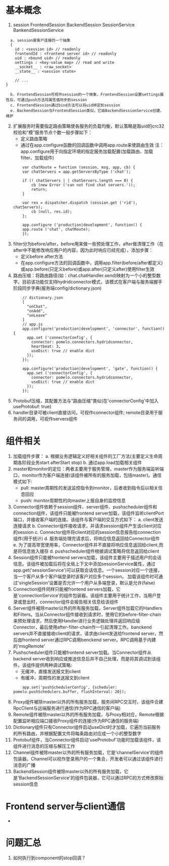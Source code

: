 # 基本概念
1. session FrontendSession BackendSession SessionService BankendSessionService
```
  a. session是客户连接的一个抽象
  {
    id : <session id> // readonly
    frontendId : <frontend server id> // readonly
    uid : <bound uid> // readonly
    settings : <key-value map> // read and write  
    __socket__ : <raw_socket>
    __state__ : <session state>

    // ...
}

  b. FrontendSession可视作session的一个映象，FrontendSession设置settings属性后，可通过push方法将属性值同步到session
  c. FrontendSession通过bind方法可以将uid绑定到session
  e. BackendSession与FrontendSession类似，它由BackendSessionService创建、维护
```
2. 扩展服务时需要指定路由策略使各服务的负载均衡，默认策略是取uid的crc32校验和“模”服务节点个数一般步骤如下：
    - 定义路由策略
    - 通过在app.configure函数的回调函数中调用app.route来使路由生效
    注： app.configure用于向指定环境的指定服务加载配置(加载路由、加载filter、加载组件)
    ```
        var chatRoute = function (session, msg, app, cb) {
        var chatServers = app.getServersByType ('chat');

        if (! chatServers | | chatServers.length === 0) {
            cb (new Error ('can not find chat servers.'));
            return;
        }

        var res = dispatcher.dispatch (session.get ('rid'), chatServers);
            cb (null, res.id);
        };

        app.configure ('production|development', function() {
        app.route ('chat', chatRoute);
        });
    ```
3. filter分为before/after，before用来做一些预处理工作，after做清理工作（在after中不能修改响应用户的内容，因为此时响应已经完成），添加步骤：
   - 定义before after方法
   - 在app.configure方法的回调函数中，调用app.filter(before/after都定义)或app.before(只定义before)或app.after(只定义after)使用filter生效
4. 路由压缩：将路由路径(如：chat.chatHandler.send)映射为一个小的整型数字。目前该功能仅支持hydridconnector模式，该模式在客户端与服务端握手阶段同步字典(服务端config/dictionary.json)
    ```
        // dictionary.json
        [
          "onChat",
          "onAdd",
          "onLeave"
        ]
        // app.js
        app.configure('production|development', 'connector', function() {
          app.set ('connectorConfig', {
            connector: pomelo.connectors.hydridconnector,
            heartbeat: 3,
            useDict: true // enable dict
          });
        });

        app.configure('production|development', 'gate', function() {
          app.set ('connectorConfig', {
            connector: pomelo.connectors.hydridconnector,
            useDict: true // enable dict
          });
        });
    ```
5. Protobuf压缩，其配置方法与“路由压缩”类似(在'connectorConfig'中加入useProtobuf: true)
6. handler目录可被client直接访问，可视作connector组件; remote目录用于服务间的调用，可视作servers组件

# 组件相关
1. 加载组件步骤：
    a. 根据业务逻辑定义好相关组件的工厂方法(主要定义生命周期各阶段业务start afterStart stop)
    b. 通过app.load加载相关组件
2. master和monitor的定位：两者主要用于服务管理，master作为服务端监听端口，monitor作为客户端连接(该组件被所有的服务加载，包括master)。通信模式如下:
    - pull: master周期性的发送监控指令到monitor，后者收到指令后以相关信息回应
    - push: monitor周期性的向master上报自身的监控信息
3. Connector组件依赖于session组件、server组件、pushscheduler组件和connection组件，该组件只能被frontend server加载，该组件监听clientPort端口，并接收客户端的连接。该组件与客户端的交互方式如下：
    a. client发送连接请求
    b. Connector组件接收请求，并请求session组件产生该client对应的session
    c. Connector组件将client对应的session信息报告给connection组件(用于统计)
    d. 服务端处理完请求后，将响应信息返回给Connector组件
    e. 为了提高带宽使用率，Connector组件并不直接将响应信息返回给client,而是将信息放入缓存
    d. pushscheduler组件根据调试策略将信息返回给client
4. Session组件只能被frontend servers加载，该组件主要用于描述用户的会话信息。该组件被加载后将在全局上下文中添加sessionService属性，通过app.get('sessionService')可以获取会话信息。一个session对应一个连接，当一个客户从多个客户端登录时该客户对应多个session。 加载该组件时可通过'singleSession'设置是否允许一个用户从多端登录，默认是允许(false)
5. Connection组件同样只能被frontend servers加载，它是'connectionService'的组件包装器。该组件主要用于统计工作，当用户登录或登出时，connector组件会报告相关信息给该组件
6. Server组件被除master以外的所有服务加载，Server组件加载它的Handlers和Filters。当从Connector组件接收到请求时，使用它的before-filter-chain来预处理请求，然后使用Handler进行业务逻辑处理并返回响应级Connector，最后使用after-filter-chain作一引起清理工作。banckend servers并不直接接收client的请求，请求由client发送给frontend server，然后由frontend server通过RPC调用benckend server。RPC调用基于内建的'msgRemote'
7. Pushscheduler组件只能被frontend server加载。当Connector组件从backend server收到响应或推送信息后并不自己处理，而是将其调试到该组件。该组件提供两种调试策略:
    - 无缓冲，直接发送报文到client
    - 有缓冲，周期性的发送报文到client
    ```
        app.set('pushSchedulerConfig', {scheduler: pomelo.pushSchedulers.buffer, flushInterval: 20});
    ```
8. Proxy组件被除master以外的所有服务加载，服务间RPC交互时，该组件合建RpcClient与远端服务进行通信(作为RPC通信的客户端)
9. Remote组件被除master以外的所有服务加载，与Proxy相对应，Remote根据配置监听相应端口接收Proxy组件的连接(作为RPC通信的服务端)
10. Dictionary组件只有Connector组件启动useDict时才加载，它遍历当前服务的所有路由，并根据配置文件将每条路由对应成一个小的整型数字
11. Protobuf组件，当Connector组件启动'useProtobuf'功能时加载该组件，该组件进行消息的压缩与解压工作
12. Channel组件被除master以外的所有服务加载，它是'channelService'的组件包装器。Channel可以视作登录用户的一个集合，开发者可以通过该组件进行消息的广播
13. BackendSession组件被除master以外的所有服务加载，它是'BackendSessionService'的组件包装器，它可以通过RPC的方式修改原始session信息

# Frontend server与client通信
- 

# 问题汇总
1. 如何执行到component的stop回调？